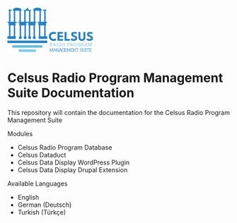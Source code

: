 ![Celsus RPMS logo](img/celsus-logo-small.png) ![Celsus RPMS Logotype](img/celsus-suite-logotype-en.png)

# Celsus Radio Program Management Suite Documentation

This repository will contain the documentation for the Celsus Radio Program Management Suite

Modules
- Celsus Radio Program Database
- Celsus Dataduct
- Celsus Data Display WordPress Plugin
- Celsus Data Display Drupal Extension

Available Languages
- English
- German (Deutsch)
- Turkish (Türkçe)
